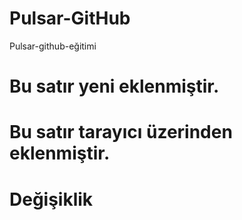 # Pulsar-GitHub
 Pulsar-github-eğitimi
# Bu satır yeni eklenmiştir.
# Bu satır tarayıcı üzerinden eklenmiştir.
# Değişiklik
